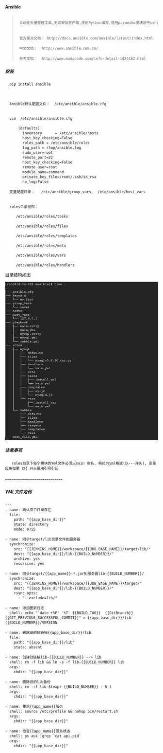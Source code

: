 #### Ansible

> ```markdown
>  
>  自动化批量管理工具,无需安装客户端,使用Python编写,使用paramiko模块基于ssh协议和客户端通行。
>  
>  
>  官方英文文档： http://docs.ansible.com/ansible/latest/index.html
>  
>  中文文档：  http://www.ansible.com.cn/
>  
>  参考文档：  http://www.mamicode.com/info-detail-1424482.html
> ```

##### 

##### 

##### 安装

```
  pip install ansible



  Ansible默认配置文件：  /etc/ansible/ansible.cfg 


  vim  /etc/ansible/ansible.cfg

      [defaults] 
        inventory      = /etc/ansible/hosts
        host_key_checking=False
        roles_path = /etc/ansible/roles
        log_path = /tmp/ansible.log
        sudo_user=root
        remote_port=22
        host_key_checking=False
        remote_user=root
        module_name=command
        private_key_file=/root/.ssh/id_rsa
        no_log:False

  变量配置目录：   /etc/ansible/group_vars,  /etc/ansible/host_vars


  roles目录结构：

     /etc/ansible/roles/tasks

     /etc/ansible/roles/files

     /etc/ansible/roles/templates

     /etc/ansible/roles/meta

     /etc/ansible/roles/vars

     /etc/ansible/roles/handlers
```

目录结构如图

![](/assets/ansible.png)

##### 注意事项

```
   roles目录下每个模块的Yml文件必须以main 命名. 格式为yml格式(以---开头), 变量应用如果 以{ 开头要用引号引起
```

##### -----------------------------

##### YML文件范例

    ---
    - name: 确认项目目录存在
      file: 
        path: "{{app_base_dir}}"
        state: directory
        mode: 0755

    - name: 同步target/lib目录文件到服务器
      synchronize: 
        src: "{{JENKINS_HOME}}/workspace/{{JOB_BASE_NAME}}/target/lib/"
        dest: "{{app_base_dir}}/lib-{{BUILD_NUMBER}}/"
        archive: yes
        recursive: yes

    - name: 同步target/{{app_name}}-*.jar到服务器lib-{{BUILD_NUMBER}}/
      synchronize: 
        src: "{{JENKINS_HOME}}/workspace/{{JOB_BASE_NAME}}/target/"
        dest: "{{app_base_dir}}/lib-{{BUILD_NUMBER}}/"
        rsync_opts:
          - "--exclude=lib/"

    - name: 添加更新日志
      shell: echo "`date +%F' '%T` {{BUILD_TAG}}  {{GitBranch}} {{GIT_PREVIOUS_SUCCESSFUL_COMMIT}}" > {{app_base_dir}}/lib-{{BUILD_NUMBER}}/VERSION

    - name: 删除旧的软链接{{app_base_dir}}/lib
      file:
        path: "{{app_base_dir}}/lib"
        state: absent

    - name: 创建软链接lib-{{BUILD_NUMBER}} --> lib
      shell: rm -f lib && ln -s -f lib-{{BUILD_NUMBER}} lib
      args:
        chdir: "{{app_base_dir}}"

    - name: 删除旧的lib备份
      shell: rm -rf lib-$(expr {{BUILD_NUMBER}} - 5 )
      args:
        chdir: "{{app_base_dir}}"

    - name: 重启{{app_name}}服务
      shell: source /etc/profile && nohup bin/restart.sh
      args:
        chdir: "{{app_base_dir}}"

    - name: 检查{{app_name}}服务状态
      shell: ps aux |grep `cat api.pid`
      args:
        chdir: "{{app_base_dir}}"




